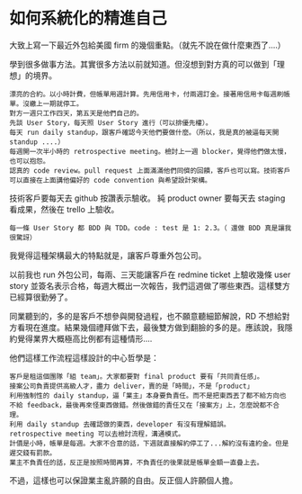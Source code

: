 # 如何系統化的精進自己

大致上寫一下最近外包給美國 firm 的幾個重點。（就先不說在做什麼東西了....）

學到很多做事方法。其實很多方法以前就知道。但沒想到對方真的可以做到「理想」的境界。

    漂亮的合約。以小時計費，但帳單用週計算。先用信用卡，付兩週訂金。接著用信用卡每週刷帳單。沒繳上一期就停工。
    對方一週只工作四天，第五天是他們自己的。
    先談 User Story，每天照 User Story 進行（可以排優先權）。
    每天 run daily standup，跟客戶確認今天他們要做什麼。（所以，我是真的被逼每天開 standup ....）
    每週開一次半小時的 retrospective meeting。檢討上一週 blocker，覺得他們做太慢，也可以抱怨。
    認真的 code review。pull request 上面滿滿他們同儕的回饋，客戶也可以寫。技術客戶可以直接在上面講他偏好的 code convention 與希望設計架構。

技術客戶要每天去 github 按讚表示驗收。
純 product owner 要每天去 staging 看成果，然後在 trello 上驗收。

    每一條 User Story 都 BDD 與 TDD。code : test 是 1: 2.3。（ 還做 BDD 真是讓我很驚訝）

我覺得這種架構最大的特點就是，讓客戶尊重外包公司。

以前我也 run 外包公司，每兩、三天能讓客戶在 redmine ticket 上驗收幾條 user story 並簽名表示合格，每週大概出一次報告，我們這週做了哪些東西。這樣雙方已經算很勤勞了。

同業聽到的，多的是客戶不想參與開發過程，也不願意聽細節解說，RD 不想給對方看現在進度。結果幾個禮拜做下去，最後雙方做到翻臉的多的是。應該說，我隱約覺得業界大概極高比例都有這種情形....

他們這樣工作流程這樣設計的中心哲學是：

    客戶是租這個團隊「組 team」。大家都要對 final product 要有「共同責任感」。
    接案公司負責提供高級人才，盡力 deliver，賣的是「時間」，不是「product」
    利用強制性的 daily standup，逼「業主」本身要負責任。而不是把東西丟了都不給方向也不給 feedback，最後再來怪東西做錯。然後做錯的責任又在「接案方」上，怎麼說都不合理。
    利用 daily standup 去確認做的東西，developer 有沒有理解錯誤。
    retrospective meeting 可以去檢討流程，溝通模式。
    計價是小時，帳單是每週。大家不合意的話，下週就直接解約停工了...解約沒有違約金。但是遲交錢有罰款。
    業主不負責任的話，反正是按照時間再算，不負責任的後果就是帳單金額一直疊上去。

不過，這樣也可以保證業主亂許願的自由。反正個人許願個人擔。
